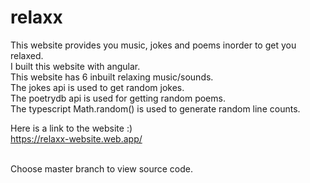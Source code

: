 # relaxx
This website provides you music, jokes and poems inorder to get you relaxed.<br>
I built this website with angular.<br>
This website has 6 inbuilt relaxing music/sounds.<br>
The jokes api is used to get random jokes.<br>
The poetrydb api is used for getting random poems.<br>
The typescript Math.random() is used to generate random line counts.<br>

Here is a link to the website :)<br>
https://relaxx-website.web.app/

<br>
Choose master branch to view source code.
